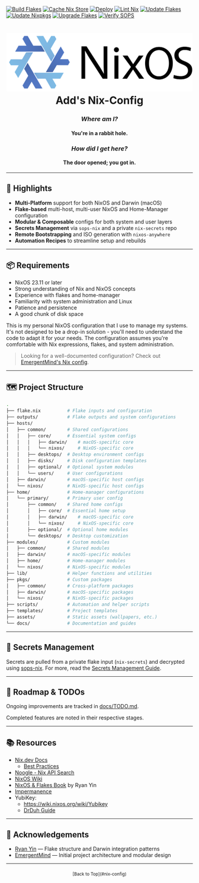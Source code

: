 [![Build Flakes](https://github.com/addg0/nix-config/actions/workflows/build-flakes.yml/badge.svg)](https://github.com/addg0/nix-config/actions/workflows/build-flakes.yml)
[![Cache Nix Store](https://github.com/addg0/nix-config/actions/workflows/cache-nix-store.yml/badge.svg)](https://github.com/addg0/nix-config/actions/workflows/cache-nix-store.yml)
[![Deploy](https://github.com/addg0/nix-config/actions/workflows/deploy.yml/badge.svg)](https://github.com/addg0/nix-config/actions/workflows/deploy.yml)
[![Lint Nix](https://github.com/addg0/nix-config/actions/workflows/lint-nix.yml/badge.svg)](https://github.com/addg0/nix-config/actions/workflows/lint-nix.yml)
[![Update Flakes](https://github.com/addg0/nix-config/actions/workflows/update-flakes.yml/badge.svg)](https://github.com/addg0/nix-config/actions/workflows/update-flakes.yml)
[![Update Nixpkgs](https://github.com/addg0/nix-config/actions/workflows/update-nixpkgs.yml/badge.svg)](https://github.com/addg0/nix-config/actions/workflows/update-nixpkgs.yml)
[![Upgrade Flakes](https://github.com/addg0/nix-config/actions/workflows/upgrade-flakes.yml/badge.svg)](https://github.com/addg0/nix-config/actions/workflows/upgrade-flakes.yml)
[![Verify SOPS](https://github.com/addg0/nix-config/actions/workflows/verify-sops.yml/badge.svg)](https://github.com/addg0/nix-config/actions/workflows/verify-sops.yml)

<div align="center">
  <h1>
    <img width=600" src="docs/nixos.svg" /><br />
    Add's Nix-Config
  </h1>

  <h3><em>Where am I?</em></h3>
  <h4>You're in a rabbit hole.</h4>

  <h3><em>How did I get here?</em></h3>
  <h4>The door opened; you got in.</h4>
</div>

---

## 🚀 Highlights

- **Multi-Platform** support for both NixOS and Darwin (macOS)
- **Flake-based** multi-host, multi-user NixOS and Home-Manager configuration
- **Modular & Composable** configs for both system and user layers
- **Secrets Management** via `sops-nix` and a private `nix-secrets` repo
- **Remote Bootstrapping** and ISO generation with `nixos-anywhere`
- **Automation Recipes** to streamline setup and rebuilds

---

## 📦 Requirements

- NixOS 23.11 or later
- Strong understanding of Nix and NixOS concepts
- Experience with flakes and home-manager
- Familiarity with system administration and Linux
- Patience and persistence
- A good chunk of disk space

This is my personal NixOS configuration that I use to manage my systems. It's not designed to be a drop-in solution - you'll need to understand the code to adapt it for your needs. The configuration assumes you're comfortable with Nix expressions, flakes, and system administration.

> Looking for a well-documented configuration? Check out [EmergentMind's Nix config](https://github.com/EmergentMind/nix-config/tree/dev).

---

## 🗺️ Project Structure

```sh
.
├── flake.nix          # Flake inputs and configuration
├── outputs/           # Flake outputs and system configurations
├── hosts/
│   ├── common/        # Shared configurations
│   │   ├── core/      # Essential system configs
│   │   │   ├── darwin/    # macOS-specific core
│   │   │   └── nixos/     # NixOS-specific core
│   │   ├── desktops/  # Desktop environment configs
│   │   ├── disks/     # Disk configuration templates
│   │   ├── optional/  # Optional system modules
│   │   └── users/     # User configurations
│   ├── darwin/        # macOS-specific host configs
│   └── nixos/         # NixOS-specific host configs
├── home/              # Home-manager configurations
│   └── primary/       # Primary user config
│       ├── common/    # Shared home configs
│       │   ├── core/  # Essential home setup
│       │   ├── darwin/    # macOS-specific core
│       │   └── nixos/     # NixOS-specific core
│       ├── optional/  # Optional home modules
│       └── desktops/  # Desktop customization
├── modules/           # Custom modules
│   ├── common/        # Shared modules
│   ├── darwin/        # macOS-specific modules
│   ├── home/          # Home-manager modules
│   └── nixos/         # NixOS-specific modules
├── lib/               # Helper functions and utilities
├── pkgs/              # Custom packages
│   ├── common/        # Cross-platform packages
│   ├── darwin/        # macOS-specific packages
│   └── nixos/         # NixOS-specific packages
├── scripts/           # Automation and helper scripts
├── templates/         # Project templates
├── assets/            # Static assets (wallpapers, etc.)
└── docs/              # Documentation and guides
```

---

## 🔐 Secrets Management

Secrets are pulled from a private flake input (`nix-secrets`) and decrypted using [sops-nix](https://github.com/Mic92/sops-nix). For more, read the [Secrets Management Guide](https://unmovedcentre.com/posts/secrets-management/).

---

## 🧭 Roadmap & TODOs

Ongoing improvements are tracked in [docs/TODO.md](docs/TODO.md).

Completed features are noted in their respective stages.

---

## 📚 Resources

- [Nix.dev Docs](https://nix.dev)
  - [Best Practices](https://nix.dev/guides/best-practices)
- [Noogle - Nix API Search](https://noogle.dev/)
- [NixOS Wiki](https://wiki.nixos.org/)
- [NixOS & Flakes Book](https://nixos-and-flakes.thiscute.world/) by Ryan Yin
- [Impermanence](https://github.com/nix-community/impermanence)
- YubiKey:
  - <https://wiki.nixos.org/wiki/Yubikey>
  - [DrDuh Guide](https://github.com/drduh/YubiKey-Guide)

---

## 🙏 Acknowledgements

- [Ryan Yin](https://github.com/ryan4yin/nix-config) — Flake structure and Darwin integration patterns
- [EmergentMind](https://github.com/EmergentMind) — Initial project architecture and modular design

---

<div align="center">
  <sub>
    [Back to Top](#nix-config)
  </sub>
</div>
